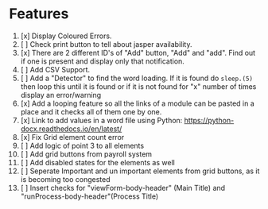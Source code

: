 # Features

1. [x] Display Coloured Errors.
2. [ ] Check print button to tell about jasper availability.
3. [x] There are 2 different ID's of "Add" button, "Add" and "add". Find out if one is present and display only that notification.
4. [ ] Add CSV Support.
5. [ ] Add a "Detector" to find the word loading. If it is found do `sleep.(5)` then loop this until it is found or if it is not found for "x" number of times display an error/warning
6. [x] Add a looping feature so all the links of a module can be pasted in a place and it checks all of them one by one.
7. [x] Link to add values in a word file using Python: https://python-docx.readthedocs.io/en/latest/
8. [x] Fix Grid element count error
9. [ ] Add logic of point 3 to all elements
10. [ ] Add grid buttons from payroll system
11. [ ] Add disabled states for the elements as well
12. [ ] Seperate Important and un important elements from grid buttons, as it is becoming too congested
13. [ ] Insert checks for "viewForm-body-header" (Main Title) and "runProcess-body-header"(Process Title)
